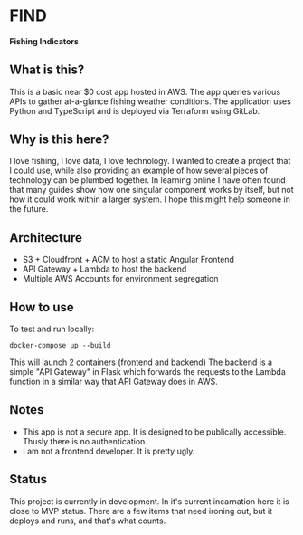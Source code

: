 # FIND 
#### Fishing Indicators

## What is this?
This is a basic near $0 cost app hosted in AWS.  The app queries various APIs to gather at-a-glance fishing weather conditions.  The application uses Python and TypeScript and is deployed via Terraform using GitLab.

## Why is this here?
I love fishing, I love data, I love technology.  I wanted to create a project that I could use, while also providing an example of how several pieces of technology can be plumbed together.  In learning online I have often found that many guides show how one singular component works by itself, but not how it could work within a larger system.  I hope this might help someone in the future.


## Architecture
- S3 + Cloudfront + ACM to host a static Angular Frontend
- API Gateway + Lambda to host the backend
- Multiple AWS Accounts for environment segregation

## How to use
To test and run locally:

    docker-compose up --build
    
This will launch 2 containers (frontend and backend)
The backend is a simple "API Gateway" in Flask which forwards the requests to the Lambda function in a similar way that API Gateway does in AWS.

## Notes
- This app is not a secure app.  It is designed to be publically accessible. Thusly there is no authentication.  
- I am not a frontend developer.  It is pretty ugly.

## Status
This project is currently in development.  In it's current incarnation here it is close to MVP status.  There are a few items that need ironing out, but it deploys and runs, and that's what counts.
